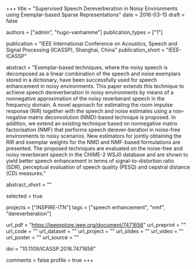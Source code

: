 +++
title = "Supervised Speech Dereverberation in Noisy Environments using Exemplar-based Sparse Representations"
date = 2016-03-15
draft = false

authors = ["admin", "hugo-vanhamme"]
publication_types = ["1"]

publication = "IEEE International Conference on Acoustics, Speech and Signal Processing (ICASSP), Shanghai, China"
publication_short = "IEEE-ICASSP"

abstract = "Exemplar-based techniques, where the noisy speech is decomposed as a linear combination of the speech and noise exemplars stored in a dictionary, have been successfully used for speech enhancement in noisy environments. This paper extends this technique to achieve speech dereverberation in noisy environments by means of a nonnegative approximation of the noisy reverberant speech in the frequency domain. A novel approach for estimating the room impulse response (RIR) together with the speech and noise estimates using a non-negative matrix deconvolution (NMD)-based technique is proposed. In addition, we extend an existing technique based on nonnegative matrix factorisation (NMF) that performs speech derever-beration in noise-free environments to noisy scenarios. New estimators for jointly obtaining the RIR and exemplar weights for the NMD and NMF-based formulations are presented. The proposed techniques are evaluated on the noise-free and noisy reverberant speech in the CHiME-2 WSJ0 database and are shown to yield better speech enhancement in terms of signal-to-distortion ratio (SDR), perceptual evaluation of speech quality (PESQ) and cepstral distance (CD) measures."

abstract_short = ""

selected = true

projects = ["INSPIRE-ITN"]
tags = ["speech enhancement", "nmf", "dereverberation"]

url_pdf = "https://ieeexplore.ieee.org/document/7471656"
url_preprint = ""
url_code = ""
url_dataset = ""
url_project = ""
url_slides = ""
url_video = ""
url_poster = ""
url_source = ""

doi = "10.1109/ICASSP.2016.7471656"

comments = false
profile = true
+++
